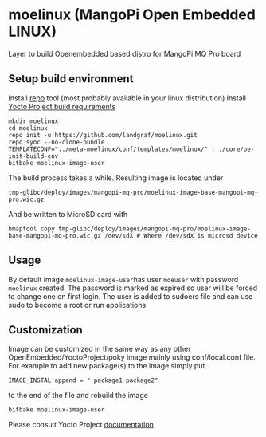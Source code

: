 # moelinux (MangoPi Open Embedded LINUX)
Layer to build Openembedded based distro for MangoPi MQ Pro board


## Setup build environment

Install [repo](https://gerrit.googlesource.com/git-repo) tool (most probably available in your linux distribution)
Install [Yocto Project build requirements](https://docs.yoctoproject.org/ref-manual/system-requirements.html)
```text
mkdir moelinux
cd moelinux
repo init -u https://github.com/landgraf/moelinux.git
repo sync --no-clone-bundle
TEMPLATECONF="../meta-moelinux/conf/templates/moelinux/" . ./core/oe-init-build-env 
bitbake moelinux-image-user
```

The build process takes a while. Resulting image is located under 

```text
tmp-glibc/deploy/images/mangopi-mq-pro/moelinux-image-base-mangopi-mq-pro.wic.gz
```

And be written to MicroSD card with

```
bmaptool copy tmp-glibc/deploy/images/mangopi-mq-pro/moelinux-image-base-mangopi-mq-pro.wic.gz /dev/sdX # Where /dev/sdX is microsd device
```

## Usage
By default image `moelinux-image-user`has user `moeuser` with password `moelinux` created. The password is marked as expired so user will be forced to change one on first login. The user is added to sudoers file and can use sudo to become a root or run applications

## Customization

Image can be customized in the same way as any other OpenEmbedded/YoctoProject/poky image mainly using conf/local.conf file.
For example to add new package(s) to the image simply put 
```
IMAGE_INSTAL:append = " package1 package2"
```
to the end of the file and rebuild the image
```text
bitbake moelinux-image-user
```
Please consult Yocto Project [documentation](https://docs.yoctoproject.org/brief-yoctoprojectqs/index.html)



